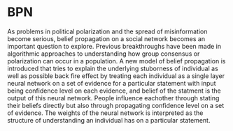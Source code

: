 # BPN
As problems in political polarization and the spread of misinformation become serious, belief
propagation on a social network becomes an important question to explore. Previous breakthroughs
have been made in algorithmic approaches to understanding how group consensus or polarization
can occur in a population. A new model of belief propagation is introduced that tries to
explain the underlying stuborness of individual as well as possible back fire effect by treating each
individual as a single layer neural network on a set of evidence for a particular statement with
input being confidence level on each evidence, and belief of the statment is the output of this
neural network. People influence eachother through stating their beliefs directly but also through
propagating confidence level on a set of evidence. The weights of the neural network is interpreted
as the structure of understanding an individual has on a particular statement.
